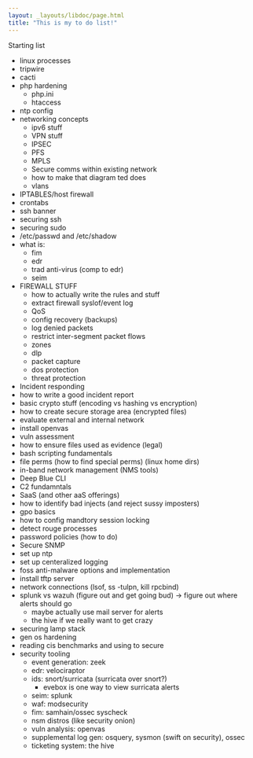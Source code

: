 ```yaml
---
layout: _layouts/libdoc/page.html
title: "This is my to do list!"
---
```


Starting list
- linux processes
- tripwire
- cacti
- php hardening
	- php.ini
	- htaccess
- ntp config
- networking concepts
	- ipv6 stuff
	- VPN stuff
	- IPSEC
	- PFS
	- MPLS 
	- Secure comms within existing network
	- how to make that diagram ted does
	- vlans
- IPTABLES/host firewall
- crontabs
- ssh banner
- securing ssh
- securing sudo
- /etc/passwd and /etc/shadow
- what is:
	- fim
	- edr
	- trad anti-virus (comp to edr)
	- seim
- FIREWALL STUFF
	- how to actually write the rules and stuff
	- extract firewall syslof/event log
	- QoS
	- config recovery (backups)
	- log denied packets
	- restrict inter-segment packet flows
	- zones
	- dlp
	- packet capture
	- dos protection
	- threat protection
- Incident responding
- how to write a good incident report
- basic crypto stuff (encoding vs hashing vs encryption)
- how to create secure storage area (encrypted files)
- evaluate external and internal network
- install openvas
- vuln assessment
- how to ensure files used as evidence (legal)
- bash scripting fundamentals
- file perms (how to find special perms) (linux home dirs)
- in-band network management (NMS tools)
- Deep Blue CLI
- C2 fundamntals
- SaaS (and other aaS offerings)
- how to identify bad injects (and reject sussy imposters)
- gpo basics
- how to config mandtory session locking
- detect rouge processes
- password policies (how to do)
- Secure SNMP
- set up ntp
- set up centeralized logging
- foss anti-malware options and implementation
- install tftp server
- network connections (lsof, ss -tulpn, kill rpcbind)
- splunk vs wazuh (figure out and get going bud) -> figure out where alerts should go
	- maybe actually use mail server for alerts
	- the hive if we really want to get crazy
- securing lamp stack
- gen os hardening
- reading cis benchmarks and using to secure
- security tooling 
    - event generation: zeek
    - edr: velociraptor
    - ids: snort/surricata (surricata over snort?)
        - evebox is one way to view surricata alerts
    - seim: splunk
    - waf: modsecurity
    - fim: samhain/ossec syscheck
    - nsm distros (like security onion)
    - vuln analysis: openvas
    - supplemental log gen: osquery, sysmon (swift on security), ossec
    - ticketing system: the hive
